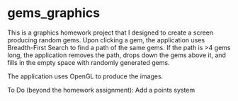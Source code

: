 gems_graphics
=============
This is a graphics homework project that I designed to create a screen producing random gems. Upon clicking a gem, the application uses Breadth-First Search to find a path of the same gems. If the path is >4 gems long, the application removes the path, drops down the gems above it, and fills in the empty space with randomly generated gems.

The application uses OpenGL to produce the images.

To Do (beyond the homework assignment):
	Add a points system
	
